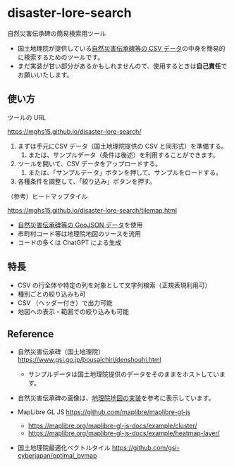 # disaster-lore-search
自然災害伝承碑の簡易検索用ツール

* 国土地理院が提供している[自然災害伝承碑等の CSV データ](https://www.gsi.go.jp/bousaichiri/denshouhi_datainfo.html)の中身を簡易的に検索するためのツールです。
* まだ実装が甘い部分があるかもしれませんので、使用するときは**自己責任**でお願いいたします。

## 使い方

ツールの URL 

https://mghs15.github.io/disaster-lore-search/

1. まずは手元にCSV データ（国土地理院提供の CSV と同形式）を準備する。
    1. または、サンプルデータ（条件は後述）を利用することができます。
2. ツールを開いて、CSV データをアップロードする。
    1. または、「サンプルデータ」ボタンを押して、サンプルをロードする。
3. 各種条件を調整して、「絞り込み」ボタンを押す。

（参考）ヒートマップタイル

https://mghs15.github.io/disaster-lore-search/tilemap.html

* [自然災害伝承碑等の GeoJSON データ](https://www.gsi.go.jp/bousaichiri/denshouhi_datainfo.html)を使用
* 市町村コード等は地理院地図のソースを流用
* コードの多くは ChatGPT による生成

## 特長
* CSV の行全体や特定の列を対象として文字列検索（正規表現利用可）
* 種別ごとの絞り込みも可
* CSV （ヘッダー付き）で出力可能
* 地図への表示・範囲での絞り込みも可能

## Reference
* 自然災害伝承碑（国土地理院）https://www.gsi.go.jp/bousaichiri/denshouhi.html
  * サンプルデータは国土地理院提供のデータをそのままをホストしています。
* 自然災害伝承碑の画像は、[地理院地図の実装](https://github.com/gsi-cyberjapan/gsimaps)を参考に表示しています。

* MapLibre GL JS https://github.com/maplibre/maplibre-gl-js
  * https://maplibre.org/maplibre-gl-js-docs/example/cluster/
  * https://maplibre.org/maplibre-gl-js-docs/example/heatmap-layer/
* 国土地理院最適化ベクトルタイル https://github.com/gsi-cyberjapan/optimal_bvmap
